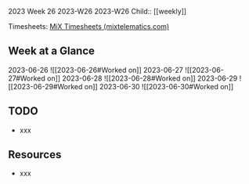 2023 Week 26
2023-W26 2023-W26
Child:: [[weekly]]

Timesheets: [MiX Timesheets (mixtelematics.com)](http://timesheets.mixtelematics.com/MixTimesheetsUI/app/index.html#/TimeSheet)

## Week at a Glance

2023-06-26
![[2023-06-26#Worked on]]
2023-06-27
![[2023-06-27#Worked on]]
2023-06-28
![[2023-06-28#Worked on]]
2023-06-29
![[2023-06-29#Worked on]]
2023-06-30
![[2023-06-30#Worked on]]

## TODO

- xxx

## Resources

- xxx


